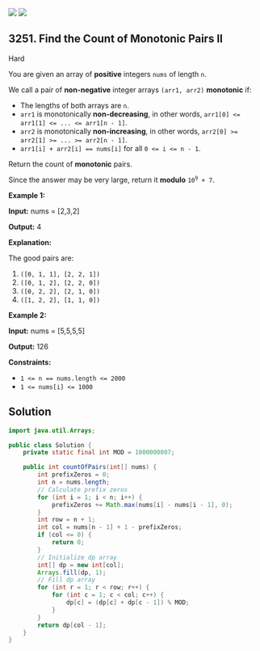 [![](https://img.shields.io/github/stars/javadev/LeetCode-in-Java?label=Stars&style=flat-square)](https://github.com/javadev/LeetCode-in-Java)
[![](https://img.shields.io/github/forks/javadev/LeetCode-in-Java?label=Fork%20me%20on%20GitHub%20&style=flat-square)](https://github.com/javadev/LeetCode-in-Java/fork)

## 3251\. Find the Count of Monotonic Pairs II

Hard

You are given an array of **positive** integers `nums` of length `n`.

We call a pair of **non-negative** integer arrays `(arr1, arr2)` **monotonic** if:

*   The lengths of both arrays are `n`.
*   `arr1` is monotonically **non-decreasing**, in other words, `arr1[0] <= arr1[1] <= ... <= arr1[n - 1]`.
*   `arr2` is monotonically **non-increasing**, in other words, `arr2[0] >= arr2[1] >= ... >= arr2[n - 1]`.
*   `arr1[i] + arr2[i] == nums[i]` for all `0 <= i <= n - 1`.

Return the count of **monotonic** pairs.

Since the answer may be very large, return it **modulo** <code>10<sup>9</sup> + 7</code>.

**Example 1:**

**Input:** nums = [2,3,2]

**Output:** 4

**Explanation:**

The good pairs are:

1.  `([0, 1, 1], [2, 2, 1])`
2.  `([0, 1, 2], [2, 2, 0])`
3.  `([0, 2, 2], [2, 1, 0])`
4.  `([1, 2, 2], [1, 1, 0])`

**Example 2:**

**Input:** nums = [5,5,5,5]

**Output:** 126

**Constraints:**

*   `1 <= n == nums.length <= 2000`
*   `1 <= nums[i] <= 1000`

## Solution

```java
import java.util.Arrays;

public class Solution {
    private static final int MOD = 1000000007;

    public int countOfPairs(int[] nums) {
        int prefixZeros = 0;
        int n = nums.length;
        // Calculate prefix zeros
        for (int i = 1; i < n; i++) {
            prefixZeros += Math.max(nums[i] - nums[i - 1], 0);
        }
        int row = n + 1;
        int col = nums[n - 1] + 1 - prefixZeros;
        if (col <= 0) {
            return 0;
        }
        // Initialize dp array
        int[] dp = new int[col];
        Arrays.fill(dp, 1);
        // Fill dp array
        for (int r = 1; r < row; r++) {
            for (int c = 1; c < col; c++) {
                dp[c] = (dp[c] + dp[c - 1]) % MOD;
            }
        }
        return dp[col - 1];
    }
}
```